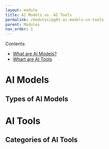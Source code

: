 ```yaml
---
layout: module
title: AI Models vs. AI Tools
permalink: /modules/pg01-ai-models-vs-tools
parent: Modules
nav_order: 1
---
```


Contents:
* [What are AI Models?](#ai-models)
* [Whart are AI Tools](#ai-tools)


# AI Models

## Types of AI Models


# AI Tools

## Categories of AI Tools